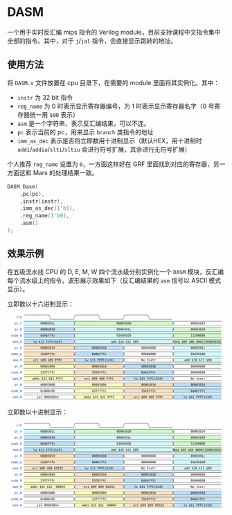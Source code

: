 # DASM

一个用于实时反汇编 mips 指令的 Verilog module，目前支持课程中文指令集中全部的指令。其中，对于 `j`/`jal` 指令，会直接显示跳转的地址。

## 使用方法

将 `DASM.v` 文件放置在 cpu 目录下，在需要的 module 里面将其实例化。其中：
- `instr` 为 32 bit 指令
- `reg_name` 为 0 时表示显示寄存器编号，为 1 时表示显示寄存器名字（0 号寄存器统一用 `$00` 表示）
- `asm` 是一个字符串，表示反汇编结果，可以不连。
- `pc` 表示当前的 pc，用来显示 `branch` 类指令的地址
- `imm_as_dec` 表示是否将立即数用十进制显示（默认HEX，用十进制时 `addi`/`addiu`/`slti`/`sltiu` 会进行符号扩展，其余进行无符号扩展）

个人推荐 `reg_name` 设置为 `0`，一方面这样好在 GRF 里面找到对应的寄存器，另一方面这和 Mars 的处理结果一致。

```verilog
DASM Dasm(
    .pc(pc),
    .instr(instr),
    .imm_as_dec(1'b1),
    .reg_name(1'b0),
    .asm()
);
```

## 效果示例

在五级流水线 CPU 的 D, E, M, W 四个流水级分别实例化一个 `DASM` 模块，反汇编每个流水级上的指令，波形展示效果如下（反汇编结果的 `asm` 信号以 ASCII 模式显示）。

立即数以十六进制显示：

![imm_as_hex](wave/hex.svg)

立即数以十进制显示：

![imm_as_dec](wave/dec.svg)